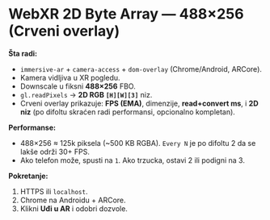# WebXR 2D Byte Array — 488×256 (Crveni overlay)

**Šta radi:**
- `immersive-ar` + `camera-access` + `dom-overlay` (Chrome/Android, ARCore).
- Kamera vidljiva u XR pogledu.
- Downscale u fiksni **488×256** FBO.
- `gl.readPixels` → **2D RGB `[H][W][3]`** niz.
- Crveni overlay prikazuje: **FPS (EMA)**, dimenzije, **read+convert ms**, i **2D niz** (po difoltu skraćen radi performansi, opcionalno kompletan).

**Performanse:**
- 488×256 ≈ 125k piksela (~500 KB RGBA). `Every N` je po difoltu 2 da se lakše održi 30+ FPS.
- Ako telefon može, spusti na `1`. Ako trzucka, ostavi 2 ili podigni na 3.

**Pokretanje:**
1) HTTPS ili `localhost`.
2) Chrome na Androidu + ARCore.
3) Klikni **Uđi u AR** i odobri dozvole.
